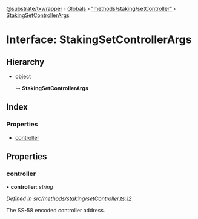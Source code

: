 [@substrate/txwrapper](../README.md) › [Globals](../globals.md) › ["methods/staking/setController"](../modules/_methods_staking_setcontroller_.md) › [StakingSetControllerArgs](_methods_staking_setcontroller_.stakingsetcontrollerargs.md)

# Interface: StakingSetControllerArgs

## Hierarchy

* object

  ↳ **StakingSetControllerArgs**

## Index

### Properties

* [controller](_methods_staking_setcontroller_.stakingsetcontrollerargs.md#controller)

## Properties

###  controller

• **controller**: *string*

*Defined in [src/methods/staking/setController.ts:12](https://github.com/paritytech/txwrapper/blob/beed255/src/methods/staking/setController.ts#L12)*

The SS-58 encoded controller address.
